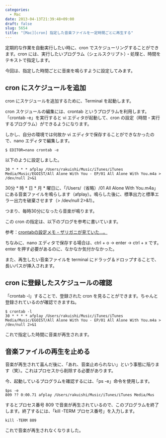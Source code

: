 ```yaml
---
categories:
  - Mac
date: 2013-04-13T21:39:48+09:00
draft: false
slug: 5654
title: "[Mac][cron] 指定した音楽ファイルを一定時間ごとに再生する"
---
```


定期的な作業を自動実行したい時に、cron でスケジューリングすることができます。cron には、実行したいプログラム（シェルスクリプト）・処理と、時間をテキストで指定します。

今回は、指定した時間ごとに音楽を鳴らすように設定してみます。

## cron にスケジュールを追加

cron にスケジュールを追加するために、Terminal を起動します。

cron スケジュールの編集には、crontab というプログラムを利用します。「crontab -e」を実行すると vi エディタが起動して、cron の設定（時間・実行するプログラム）ができるようになります。

しかし、自分の環境では何故か vi エディタで保存することができなかったので、nano エディタで編集します。

```
$ EDITOR=nano crontab -e
```

以下のように設定しました。

```
30 * * * * afplay /Users/rakuishi/Music/iTunes/iTunes Media/Music/EGOIST/All Alone With You - EP/01 All Alone With You.m4a > /dev/null 2>&1
```

30分 * 時 * 日 * 月 * 曜日に、「/Users/（省略）/01 All Alone With You.m4a」にある音楽ファイルを鳴らします（afplay）。鳴らした後に、標準出力と標準エラー出力を破棄させます（> /dev/null 2>&1）。

つまり、毎時30分になったら音楽が鳴ります。

この cron の指定は、以下のブログを参考に書いています。

参考：[crontabの設定メモ - ザリガニが見ていた...。](http://d.hatena.ne.jp/zariganitosh/20090303/1236127071)

ちなみに、nano エディタで保存する場合は、ctrl + o → enter → ctrl + x です。enter を押す必要があるのに、なかなか気付かなかった。

また、再生したい音楽ファイルを terminal にドラッグ＆ドロップすることで、長いパスが挿入されます。

## cron に登録したスケジュールの確認

「crontab -l」することで、登録された cron を見ることができます。ちゃんと登録されているのが確認できますね。

```
$ crontab -l
30 * * * * afplay /Users/rakuishi/Music/iTunes/iTunes Media/Music/EGOIST/All Alone With You - EP/01 All Alone With You.m4a > /dev/null 2>&1
```

これで指定した時間に音楽が再生されます。

## 音楽ファイルの再生を止める

音楽が再生されて喜んだ後に、「あれ、音楽止められない」という事態に陥ります（笑）。これはプロセスから削除する必要があります。

今、起動しているプログラムを確認するには、「ps -e」命令を使用します。

```
$ps -e
809 ?? 0:00.71 afplay /Users/rakuishi/Music/iTunes/iTunes Media/Mus
```

するとプロセス番号 809 で音楽が再生されているので、このプログラムを終了します。終了するには、「kill -TERM プロセス番号」を入力します。

```
kill -TERM 809
```

これで音楽が再生されなくなりました。
